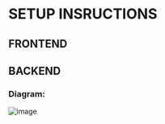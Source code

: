 # SETUP INSRUCTIONS

## FRONTEND

## BACKEND

### Diagram: 
![image](https://github.com/user-attachments/assets/df6d5ef2-7907-4824-add7-568b614569f5)
